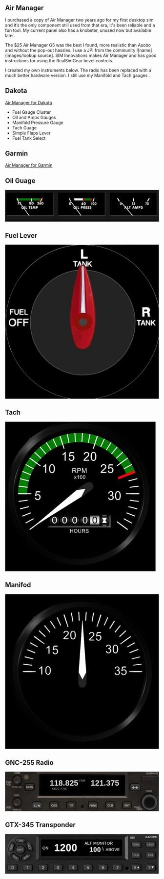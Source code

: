 ## Air Manager

I purchased a copy of Air Manager two years ago for my first desktop sim and it’s the only component still used from that era, it's been reliable and a fun tool.  My current panel also has a knobster, unused now but available later.

The $25 Air Manager G5 was the best I found, more realistic than Asobo and without the pop-out hassles.  I use a JPI from the community ![name](images/lookup source].  SIM Innovations makes Air Manager and has good instructions for using the RealSimGear bezel controls.

I created my own instruments below.  The radio has been replaced with a much better hardware version.  I still use my Manifold and Tach gauges .  

## Dakota
[Air Manager for Dakota](https://github.com/radiobillm/DakotaSim/archive/refs/tags/v1.0-airmanager-garmin.zip)

- Fuel Gauge Cluster
- Oil and Amps Gauges
- Manifold Pressure Gauge
- Tach Guage
- Simple Flaps Lever
- Fuel Tank Select

## Garmin
[Air Manager for Garmin](https://github.com/radiobillm/DakotaSim/archive/refs/tags/v1.0-airmanager-garmin.zip)

## Oil Guage
![Air Manager Oil](images/am-pa-oil.jpg)

## Fuel Lever
![Air Manager Fuel](images/am-pa-fuel-lever.jpg)

## Tach
![Air Manager Tach](images/am-pa-tach.jpg)

## Manifod
![Air Manager Mainford](images/am-pa-mp.jpg)


## GNC-255 Radio
![GNC255](images/am-gnc255.jpg)
  
## GTX-345 Transponder
![GTX345](images/am-gtx345.jpg)

